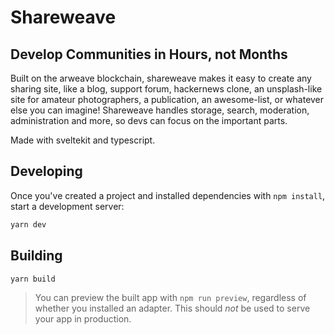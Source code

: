# Shareweave

## Develop Communities in Hours, not Months

Built on the arweave blockchain, shareweave makes it easy to create any sharing
site, like a blog, support forum, hackernews clone, an unsplash-like site for
amateur photographers, a publication, an awesome-list, or whatever else you can
imagine! Shareweave handles storage, search, moderation, administration and
more, so devs can focus on the important parts.

Made with sveltekit and typescript.

## Developing

Once you've created a project and installed dependencies with `npm install`,
start a development server:

```bash
yarn dev
```

## Building

```bash
yarn build
```

> You can preview the built app with `npm run preview`, regardless of whether
> you installed an adapter. This should _not_ be used to serve your app in
> production.
